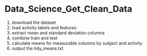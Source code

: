 # Data_Science_Get_Clean_Data

1. download the dataset
2. load activity labels and features
3. extract mean and standard deviation columns
2. combine train and test
3. calculate means for measurable columns by subject and activity
4. output the tidy_means.txt
